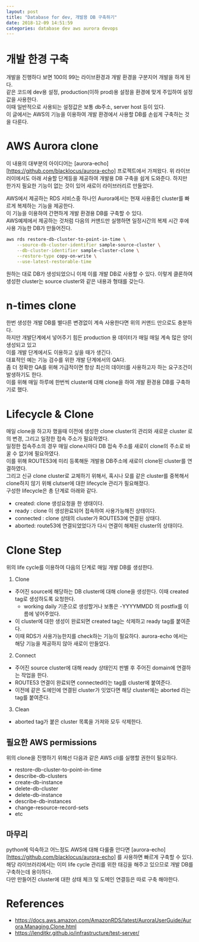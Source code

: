 ```yaml
---
layout: post
title: "Database for dev, 개발용 DB 구축하기"
date: 2018-12-09 14:51:59
categories: database dev aws aurora devops
---
```


# 개발 한경 구축    
개발을 진행하다 보면 100의 99는 라이브환경과 개발 환경을 구분지어 개발을 하게 된다.  
같은 코드에 dev용 설정, production(이하 prod)용 설정을 환경에 맞게 주입하여 설정 값을 사용한다.  
이때 일반적으로 사용되는 설정값은 보통 db주소, server host 등이 있다.  
이 글에서는 AWS의 기능을 이용하여 개발 환경에서 사용할 DB를 손쉽게 구축하는 것을 다룬다.  


# AWS Aurora clone  
이 내용의 대부분의 아이디어는 [aurora-echo][https://github.com/blacklocus/aurora-echo] 프로젝트에서 가져왔다.
위 라이브러이에서도 아래 서술할 단계등을 제공하여 개발용 DB 구축을 쉽게 도와준다. 
하지만 한가지 필요한 기능이 없는 것이 있어 새로이 라이브러리르 만들었다.  

AWS에서 제공하는 RDS 서비스중 하나인 Aurora에서는 현재 사용중인 cluster를 빠르게 복제하는 기능을 제공한다.  
이 기능을 이용하여 간편하게 개발 환경용 DB를 구축할 수 있다.  
AWS예제에서 제공하는 것처럼 다음의 커맨드만 실행하면 일정시간의 복제 시간 후에 사용 가능한 DB가 만들어진다.  

```sh
aws rds restore-db-cluster-to-point-in-time \
    --source-db-cluster-identifier sample-source-cluster \
    --db-cluster-identifier sample-cluster-clone \
    --restore-type copy-on-write \
    --use-latest-restorable-time
```
원하는 대로 DB가 생성되었으니 이제 이를 개발 DB로 사용할 수 있다. 
이렇게 클론하여 생성한 cluster는 source cluster와 같은 내용과 형태를 갖는다. 

# n-times clone   
한번 생성한 개발 DB를 별다른 변경없이 계속 사용한다면 위의 커맨드 만으로도 충분하다.  
하지만 개발단계에서 넣어주기 힘든 production 용 데이터가 매일 매일 계속 많은 양이 생성되고 있고  
이를 개발 단계에서도 이용하고 싶을 때가 생긴다.  
대표적인 예는 기능 검수를 위한 개발 단계에서의 QA다.  
좀 더 정확한 QA를 위해 가급적이면 항상 최신의 데이터를 사용하고자 하는 요구조건이 발생하기도 한다.  
이를 위해 매일 하루에 한번씩 cluster에 대해 clone을 하여 개발 환경용 DB를 구축하기로 했다.  

# Lifecycle & Clone  
매일 clone을 하고자 했을때 이전에 생성한 clone cluster의 관리와 새로운 cluster 로의 변경, 그리고 일정한 접속 주소가 필요하였다.  
일정한 접속주소의 경우 매일 clone시마다 DB 접속 주소를 새로이 clone의 주소로 바꿀 수 없기에 필요하였다.  
이를 위해 ROUTE53에 미리 등록해둔 개발용 DB주소에 새로이 clone된 cluster를 연결하였다.  
그리고 신규 clone cluster로 교체하기 위해서, 혹시나 모를 같은 cluster를 중복해서 clone하지 않기 위해 clutser에 대한 lifecycle 관리가 필요해졌다.  
구성한 lifecycle은 총 단계로 아래와 같다. 

  - created: clone 생성요청을 한 생태이다.  
  - ready : clone 이 생성완료되어 접속하여 사용가능해진 상태이다. 
  - connected : clone 상태의 cluster가 ROUTE53에 연결된 상태다. 
  - aborted: route53에 연결되었었다가 다시 연결이 해제된 cluster의 상태이다. 


# Clone Step  
위의 life cycle를 이용하여 다음의 단계로 매일 개발 DB를 생성한다.  

1. Clone  
  - 주어진 source에 해당하는 DB cluster에 대해 clone을 생성한다. 이때 created tag로 생성하도록 요청한다. 
    -  working daily 기준으로 생성할거나 보통은 -YYYYMMDD 의 postfix를 이름에 넣어주었다.  
  - 이 cluster에 대한 생성이 완료되면 created tag는 삭제하고 ready tag를 붙여준다. 
  - 이때 RDS가 사용가능한지를 check하는 기능이 필요하다. aurora-echo 에서는 해당 기능을 제공하지 않아 새로이 만들었다.  

2. Connect  
  - 주어진 source cluster에 대해 ready 상태인지 판별 후 주어진 domain에 연결하는 작업을 한다. 
  - ROUTE53 연결이 완료되면  connected라는 tag를 cluster에 붙여준다.  
  - 이전에 같은 도에인에 연결된 cluster가 잇었다면 해당 cluster에는 aborted 라는 tag를 붙여준다.  
3. Clean  
  - aborted tag가 붙은 cluster 목록을 가져와 모두 삭제한다.  


## 필요한 AWS permissions  
위의 clone을 진행하기 위해선 다음과 같은 AWS cli를 실행할 권한이 필요하다.   

- restore-db-cluster-to-point-in-time
- describe-db-clusters
- create-db-instance
- delete-db-cluster
- delete-db-instance
- describe-db-instances
- change-resource-record-sets  
- etc

## 마무리  
python에 익숙하고 어느정도 AWS에 대해 다룰줄 안다면 [aurora-echo][https://github.com/blacklocus/aurora-echo] 를 사용하면 빠르게 구축할 수 있다.   
해당 라이브러리에서는 이미 life cycle 관리를 위한 태깅을 해주고 있으므로 개발 DB를 구축하는데 용이하다.  
다만 만들어진 cluster에 대한 상태 체크 및 도메인 연결등은 따로 구축 해야한다. 

# References  
- https://docs.aws.amazon.com/AmazonRDS/latest/AuroraUserGuide/Aurora.Managing.Clone.html  
- https://lenditkr.github.io/infrastructure/test-server/  
